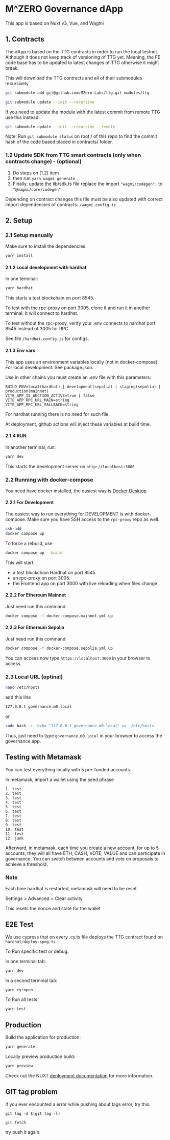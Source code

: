 # M^ZERO Governance dApp

This app is based on Nuxt v3, Vue, and Wagmi

## 1. Contracts

The dApp is based on the TTG contracts in order to run the local testnet. Although it does not keep track of versioning of TTG yet. Meaning, the FE code base has to be updated to latest changes of TTG otherwise it might break.

This will download the TTG contracts and all of their submodules recursively

```bash
git submodule add git@github.com:MZero-Labs/ttg.git modules/ttg
```

```bash
git submodule update --init --recursive
```

If you need to update the module with the latest commit from remote TTG use this instead:

```bash
git submodule update --init --recursive --remote
```

Note: Run `git submodule status` on root / of this repo to find the commit hash of the code based placed in contracts/ folder.

### 1.2 Update SDK from TTG smart contracts (only when contracts change) - (optional)

1. Do steps on (1.2) item
2. then run `yarn wagmi generate`
3. Finally, update the lib/sdk.ts file replace the import `"wagmi/codegen";` to `"@wagmi/core/codegen"`

Depending on contract changes this file must be also updated with correct import dependencies of contracts:
`/wagmi.config.ts`

## 2. Setup

### 2.1 Setup manually

Make sure to install the dependencies:

```bash
yarn install
```

#### 2.1.2 Local development with hardhat

In one terminal:

```bash
yarn hardhat
```

This starts a test blockchain on port 8545.

To test with the [rpc-proxy](https://github.com/MZero-Labs/rpc-proxy) on port 3005, clone it and run it in another terminal. It will connect to hardhat.

To test without the rpc-proxy, verify your .env connects to hardhat port 8545 instead of 3005 for RPC

See file `/hardhat.config.js` for configs.

#### 2.1.3 Env vars

This app uses an environment variables locally (not in docker-compose). For local development: See package.json.

Use in other chains you must create an .env file with this parameters:

```
BUILD_ENV=local(hardhat) | development(sepolia) | staging(sepolia) | production(mainnet)
VITE_APP_IS_AUCTION_ACTIVE=true | false
VITE_APP_RPC_URL_MAIN=string
VITE_APP_RPC_URL_FALLBACK=string
```

For hardhat running there is no need for such file.

At deployment, github actions will inject these variables at build time.

#### 2.1.4 RUN

In another terminal, run:

```bash
yarn dev
```

This starts the development server on `http://localhost:3000`

### 2.2 Running with docker-compose

You need have docker installed, the easiest way is [Docker Desktop](https://www.docker.com/products/docker-desktop/)

#### 2.2.1 For Development

The easiest way to run everything for DEVELOPMENT is with docker-compose. Make sure you have SSH access to the `rpc-proxy` repo as well.

```bash
ssh-add
docker compose up
```

To force a rebuild, use

```bash
docker compose up --build
```

This will start:

- a test blockchain Hardhat on port 8545
- an rpc-proxy on port 3005
- the Frontend app on port 3000 with live reloading when files change

#### 2.2.2 For Ethereum Mainnet

Just need run this command

```bash
docker compose -f docker-compose.mainnet.yml up
```

#### 2.2.3 For Ethereum Sepolia

Just need run this command

```bash
docker compose -f docker-compose.sepolia.yml up
```

You can access now type `https://localhost:3000` in your browser to access.

### 2.3 Local URL (optinal)

```bash
nano /etc/hosts
```

add this line

```bash
127.0.0.1 governance.m0.local
```

or

```bash
sudo bash -c 'echo "127.0.0.1 governance.m0.local" >>  /etc/hosts'
```

Thus, just need to type `governance.m0.local` in your browser to access the governance app.

## Testing with Metamask

You can test everything locally with 5 pre-funded accounts.

In metamask, import a wallet using the seed phrase

```
1. test
2. test
3. test
4. test
5. test
6. test
7. test
8. test
9. test
10. test
11. test
12. junk
```

Afterward, in metamask, each time you create a new account, for up to 5 accounts, they will all have ETH, CASH, VOTE, VALUE and can participate in governance. You can switch between accounts and vote on proposals to achieve a threshold.

### Note

Each time hardhat is restarted, metamask will need to be reset

Settings > Advanced > Clear activity

This resets the nonce and state for the wallet

## E2E Test

We use cypress that on every .cy.ts file deploys the TTG contract found on `hardhat/deploy-spog.ts`

To Run specific test or debug:

In one terminal tab:

```bash
yarn dev
```

In a second terminal tab:

```bash
yarn cy:open
```

To Run all tests:

```bash
yarn test
```

## Production

Build the application for production:

```bash
yarn generate
```

Locally preview production build:

```bash
yarn preview
```

Check out the NUXT [deployment documentation](https://nuxt.com/docs/getting-started/deployment) for more information.

## GIT tag problem

If you ever encounted a error while pushing about tags error, try this:

```
git tag -d $(git tag -l)
```

```
git fetch
```

try push it again.
